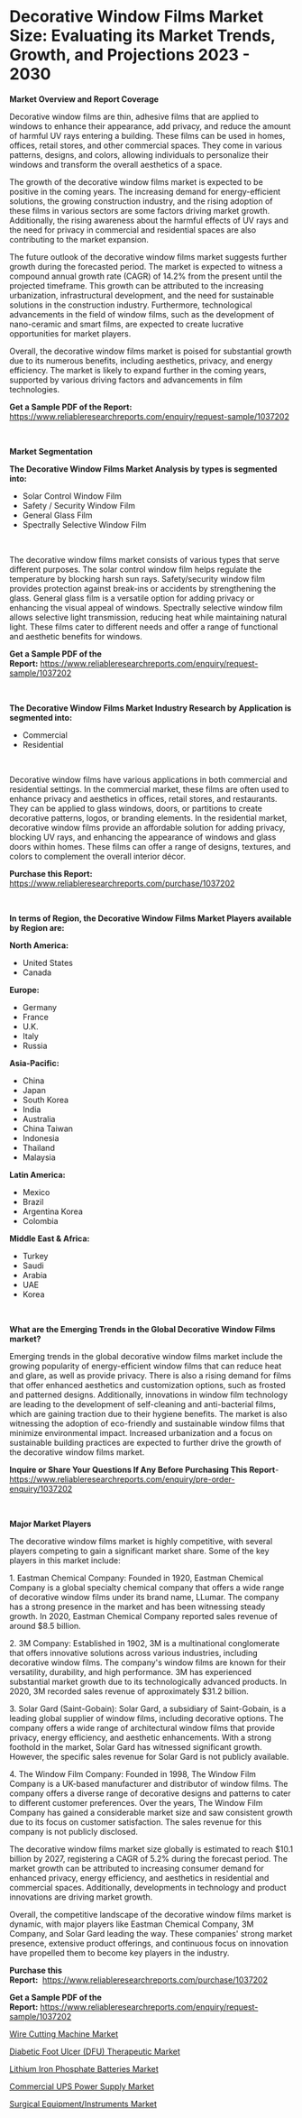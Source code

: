 <p><h1>Decorative Window Films Market Size: Evaluating its Market Trends, Growth, and Projections 2023 - 2030</h1></p><p><strong>Market Overview and Report Coverage</strong></p>
<p><p>Decorative window films are thin, adhesive films that are applied to windows to enhance their appearance, add privacy, and reduce the amount of harmful UV rays entering a building. These films can be used in homes, offices, retail stores, and other commercial spaces. They come in various patterns, designs, and colors, allowing individuals to personalize their windows and transform the overall aesthetics of a space.</p><p>The growth of the decorative window films market is expected to be positive in the coming years. The increasing demand for energy-efficient solutions, the growing construction industry, and the rising adoption of these films in various sectors are some factors driving market growth. Additionally, the rising awareness about the harmful effects of UV rays and the need for privacy in commercial and residential spaces are also contributing to the market expansion.</p><p>The future outlook of the decorative window films market suggests further growth during the forecasted period. The market is expected to witness a compound annual growth rate (CAGR) of 14.2% from the present until the projected timeframe. This growth can be attributed to the increasing urbanization, infrastructural development, and the need for sustainable solutions in the construction industry. Furthermore, technological advancements in the field of window films, such as the development of nano-ceramic and smart films, are expected to create lucrative opportunities for market players.</p><p>Overall, the decorative window films market is poised for substantial growth due to its numerous benefits, including aesthetics, privacy, and energy efficiency. The market is likely to expand further in the coming years, supported by various driving factors and advancements in film technologies.</p></p>
<p><strong>Get a Sample PDF of the Report:</strong> <a href="https://www.reliableresearchreports.com/enquiry/request-sample/1037202">https://www.reliableresearchreports.com/enquiry/request-sample/1037202</a></p>
<p>&nbsp;</p>
<p><strong>Market Segmentation</strong></p>
<p><strong>The Decorative Window Films Market Analysis by types is segmented into:</strong></p>
<p><ul><li>Solar Control Window Film</li><li>Safety / Security Window Film</li><li>General Glass Film</li><li>Spectrally Selective Window Film</li></ul></p>
<p>&nbsp;</p>
<p><p>The decorative window films market consists of various types that serve different purposes. The solar control window film helps regulate the temperature by blocking harsh sun rays. Safety/security window film provides protection against break-ins or accidents by strengthening the glass. General glass film is a versatile option for adding privacy or enhancing the visual appeal of windows. Spectrally selective window film allows selective light transmission, reducing heat while maintaining natural light. These films cater to different needs and offer a range of functional and aesthetic benefits for windows.</p></p>
<p><strong>Get a Sample PDF of the Report:</strong>&nbsp;<a href="https://www.reliableresearchreports.com/enquiry/request-sample/1037202">https://www.reliableresearchreports.com/enquiry/request-sample/1037202</a></p>
<p>&nbsp;</p>
<p><strong>The Decorative Window Films Market Industry Research by Application is segmented into:</strong></p>
<p><ul><li>Commercial</li><li>Residential</li></ul></p>
<p>&nbsp;</p>
<p><p>Decorative window films have various applications in both commercial and residential settings. In the commercial market, these films are often used to enhance privacy and aesthetics in offices, retail stores, and restaurants. They can be applied to glass windows, doors, or partitions to create decorative patterns, logos, or branding elements. In the residential market, decorative window films provide an affordable solution for adding privacy, blocking UV rays, and enhancing the appearance of windows and glass doors within homes. These films can offer a range of designs, textures, and colors to complement the overall interior décor.</p></p>
<p><strong>Purchase this Report:</strong>&nbsp; <a href="https://www.reliableresearchreports.com/purchase/1037202">https://www.reliableresearchreports.com/purchase/1037202</a></p>
<p>&nbsp;</p>
<p><strong>In terms of Region, the Decorative Window Films Market Players available by Region are:</strong></p>
<p>
    <p> <strong> North America: </strong>
        <ul>
            <li>United States</li>
            <li>Canada</li>
        </ul>
        </p> 
    <p> <strong> Europe: </strong>
        <ul>
            <li>Germany</li>
            <li>France</li>
            <li>U.K.</li>
            <li>Italy</li>
            <li>Russia</li>
        </ul>
        </p> 
    <p> <strong> Asia-Pacific: </strong>
        <ul>
            <li>China</li>
            <li>Japan</li>
            <li>South Korea</li>
            <li>India</li>
            <li>Australia</li>
            <li>China Taiwan</li>
            <li>Indonesia</li>
            <li>Thailand</li>
            <li>Malaysia</li>
        </ul>
        </p> 
    <p> <strong> Latin America: </strong>
        <ul>
            <li>Mexico</li>
            <li>Brazil</li>
            <li>Argentina Korea</li>
            <li>Colombia</li>
        </ul>
        </p> 
    <p> <strong> Middle East & Africa: </strong>
        <ul>
            <li>Turkey</li>
            <li>Saudi</li>
            <li>Arabia</li>
            <li>UAE</li>
            <li>Korea</li>
        </ul>
    </p>
    </p>
<p>&nbsp;</p>
<p><strong>What are the Emerging Trends in the Global Decorative Window Films market?</strong></p>
<p><p>Emerging trends in the global decorative window films market include the growing popularity of energy-efficient window films that can reduce heat and glare, as well as provide privacy. There is also a rising demand for films that offer enhanced aesthetics and customization options, such as frosted and patterned designs. Additionally, innovations in window film technology are leading to the development of self-cleaning and anti-bacterial films, which are gaining traction due to their hygiene benefits. The market is also witnessing the adoption of eco-friendly and sustainable window films that minimize environmental impact. Increased urbanization and a focus on sustainable building practices are expected to further drive the growth of the decorative window films market.</p></p>
<p><strong>Inquire or Share Your Questions If Any Before Purchasing This Report</strong>- <a href="https://www.reliableresearchreports.com/enquiry/pre-order-enquiry/1037202">https://www.reliableresearchreports.com/enquiry/pre-order-enquiry/1037202</a></p>
<p>&nbsp;</p>
<p><strong>Major Market Players</strong></p>
<p><p>The decorative window films market is highly competitive, with several players competing to gain a significant market share. Some of the key players in this market include:</p><p>1. Eastman Chemical Company: Founded in 1920, Eastman Chemical Company is a global specialty chemical company that offers a wide range of decorative window films under its brand name, LLumar. The company has a strong presence in the market and has been witnessing steady growth. In 2020, Eastman Chemical Company reported sales revenue of around $8.5 billion.</p><p>2. 3M Company: Established in 1902, 3M is a multinational conglomerate that offers innovative solutions across various industries, including decorative window films. The company's window films are known for their versatility, durability, and high performance. 3M has experienced substantial market growth due to its technologically advanced products. In 2020, 3M recorded sales revenue of approximately $31.2 billion.</p><p>3. Solar Gard (Saint-Gobain): Solar Gard, a subsidiary of Saint-Gobain, is a leading global supplier of window films, including decorative options. The company offers a wide range of architectural window films that provide privacy, energy efficiency, and aesthetic enhancements. With a strong foothold in the market, Solar Gard has witnessed significant growth. However, the specific sales revenue for Solar Gard is not publicly available.</p><p>4. The Window Film Company: Founded in 1998, The Window Film Company is a UK-based manufacturer and distributor of window films. The company offers a diverse range of decorative designs and patterns to cater to different customer preferences. Over the years, The Window Film Company has gained a considerable market size and saw consistent growth due to its focus on customer satisfaction. The sales revenue for this company is not publicly disclosed.</p><p>The decorative window films market size globally is estimated to reach $10.1 billion by 2027, registering a CAGR of 5.2% during the forecast period. The market growth can be attributed to increasing consumer demand for enhanced privacy, energy efficiency, and aesthetics in residential and commercial spaces. Additionally, developments in technology and product innovations are driving market growth.</p><p>Overall, the competitive landscape of the decorative window films market is dynamic, with major players like Eastman Chemical Company, 3M Company, and Solar Gard leading the way. These companies' strong market presence, extensive product offerings, and continuous focus on innovation have propelled them to become key players in the industry.</p></p>
<p><strong>Purchase this Report:</strong>&nbsp;&nbsp;<a href="https://www.reliableresearchreports.com/purchase/1037202">https://www.reliableresearchreports.com/purchase/1037202</a></p>
<p></p>
<p><strong>Get a Sample PDF of the Report:</strong>&nbsp;<a href="https://www.reliableresearchreports.com/enquiry/request-sample/1037202">https://www.reliableresearchreports.com/enquiry/request-sample/1037202</a></p>
<p><p><a href="https://medium.com/@soap.equip.win/wire-cutting-machine-market-size-growth-forecast-2023-2030-ff54e2f68aa5">Wire Cutting Machine Market</a></p><p><a href="https://www.reportprime.com/diabetic-foot-ulcer-dfu-therapeutic-r11070">Diabetic Foot Ulcer (DFU) Therapeutic Market</a></p><p><a href="https://www.linkedin.com/pulse/decoding-lithium-iron-phosphate-batteries-market-deep-dive-7gbdc/">Lithium Iron Phosphate Batteries Market</a></p><p><a href="https://www.linkedin.com/pulse/decoding-commercial-ups-power-supply-market-deep-dive-latest-grifc/">Commercial UPS Power Supply Market</a></p><p><a href="https://github.com/pizolina/Market-Research-Report-List-1/blob/main/surgical-equipmentinstruments-market.md">Surgical Equipment/Instruments Market</a></p></p>